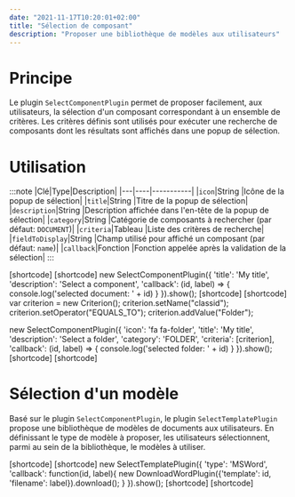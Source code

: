 ```yaml
---
date: "2021-11-17T10:20:01+02:00"
title: "Sélection de composant"
description: "Proposer une bibliothèque de modèles aux utilisateurs"
---
```


# Principe

Le plugin `SelectComponentPlugin` permet de proposer facilement, aux utilisateurs, la sélection d'un composant correspondant à un ensemble de critères.
Les critères définis sont utilisés pour exécuter une recherche de composants dont les résultats sont affichés dans une popup de sélection.


# Utilisation

:::note
|Clé|Type|Description|
|---|----|-----------|
|`icon`|String |Icône de la popup de sélection|
|`title`|String |Titre de la popup de sélection|
|`description`|String |Description affichée dans l'en-tête de la popup de sélection|
|`category`|String |Catégorie de composants à rechercher (par défaut: `DOCUMENT`)|
|`criteria`|Tableau |Liste des critères de recherche|
|`fieldToDisplay`|String |Champ utilisé pour affiché un composant (par défaut: `name`)|
|`callback`|Fonction |Fonction appelée après la validation de la sélection|
:::



[shortcode]
[shortcode]
new SelectComponentPlugin({
  'title': 'My title',
  'description': 'Select a component',
  'callback': (id, label) => { console.log('selected document: ' + id) }
}).show();
[shortcode]
[shortcode]
var criterion = new Criterion();
criterion.setName("classid");
criterion.setOperator("EQUALS_TO");
criterion.addValue("Folder");

new SelectComponentPlugin({
  'icon': 'fa fa-folder',
  'title': 'My title',
  'description': 'Select a folder',
  'category': 'FOLDER',
  'criteria': [criterion],
  'callback': (id, label) => { console.log('selected folder: ' + id) }
}).show();
[shortcode]
[shortcode]


# Sélection d'un modèle

Basé sur le plugin `SelectComponentPlugin`, le plugin `SelectTemplatePlugin` propose une bibliothèque de modèles de documents aux utilisateurs.
En définissant le type de modèle à proposer, les utilisateurs sélectionnent, parmi au sein de la bibliothèque, le modèles à utiliser.

[shortcode]
[shortcode]
new SelectTemplatePlugin({
  'type': 'MSWord',
  'callback': function(id, label){
    new DownloadWordPlugin({'template': id, 'filename': label}).download();
  }
}).show();
[shortcode]
[shortcode]
